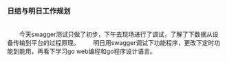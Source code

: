 &emsp;&emsp;&emsp;&emsp;&emsp;&emsp;&emsp;&emsp;&emsp;&emsp;&emsp;&emsp;<h3>日结与明日工作规划</h3>
<br/>
&emsp;&emsp;今天swagger测试只做了初步，下午去现场进行了调试，了解了下数据从设备传输到平台的过程原理。
&emsp;&emsp;明日用swagger调试下功能程序，更改下定时功能到能用，再看下学习go web编程和go程序设计语言。
